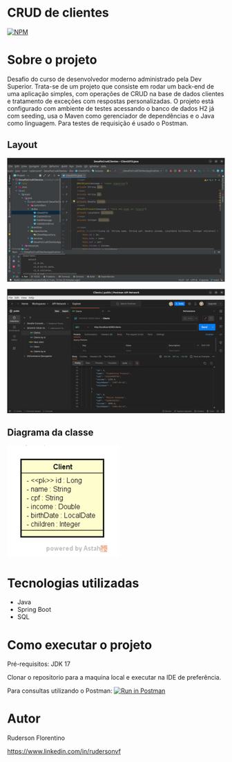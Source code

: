 # CRUD de clientes
[![NPM](https://img.shields.io/npm/l/react)](https://github.com/devsuperior/sds1-wmazoni/blob/master/LICENSE) 

# Sobre o projeto

Desafio do curso de desenvolvedor moderno administrado pela Dev Superior.
Trata-se de um projeto que consiste em rodar um back-end de uma aplicação simples, com operações de CRUD na base de dados clientes e tratamento de exceções com respostas personalizadas.
O projeto está configurado com ambiente de testes acessando o banco de dados H2 já com seeding, usa o Maven como gerenciador de dependências e o Java como linguagem.
Para testes de requisição é usado o Postman.

## Layout
![Layout 1](https://raw.githubusercontent.com/Rudersonvf/assets/main/crud1.png)

![Layout 2](https://raw.githubusercontent.com/Rudersonvf/assets/main/crud3.png)

## Diagrama da classe
![Modelo Conceitual](https://github.com/Rudersonvf/assets/blob/main/clientUML.png)

# Tecnologias utilizadas
- Java
- Spring Boot
- SQL

# Como executar o projeto

Pré-requisitos: JDK 17

Clonar o repositorio para a maquina local e executar na IDE de preferência.

Para consultas utilizando o Postman: [![Run in Postman](https://run.pstmn.io/button.svg)](https://app.getpostman.com/run-collection/23209222-a8a418dd-2025-4778-9d09-897d9df3076f?action=collection%2Ffork&collection-url=entityId%3D23209222-a8a418dd-2025-4778-9d09-897d9df3076f%26entityType%3Dcollection%26workspaceId%3D2dd17639-788a-4644-8426-1af66851eacb)

# Autor

Ruderson Florentino

https://www.linkedin.com/in/rudersonvf
